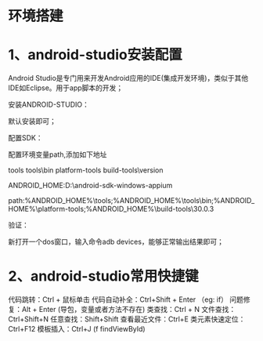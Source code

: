 # 环境搭建

# 1、android-studio安装配置

Android Studio是专门用来开发Android应用的IDE(集成开发环境)，类似于其他IDE如Eclipse。用于app脚本的开发；

安装ANDROID-STUDIO：

默认安装即可；

配置SDK：

配置环境变量path,添加如下地址

tools
tools\bin
platform-tools
build-tools\version

ANDROID_HOME:D:\android-sdk-windows-appium

path:%ANDROID_HOME%\tools;%ANDROID_HOME%\tools\bin;%ANDROID_HOME%\platform-tools;%ANDROID_HOME%\build-tools\30.0.3

验证：

新打开一个dos窗口，输入命令adb devices，能够正常输出结果即可；

# 2、android-studio常用快捷键

代码跳转：Ctrl + 鼠标单击
代码自动补全：Ctrl+Shift + Enter （eg: if）
问题修复：Alt + Enter (导包，变量或者方法不存在)
类查找：Ctrl + N
文件查找：Ctrl+Shift+N
任意查找：Shift+Shift
查看最近文件：Ctrl+E
类元素快速定位：Ctrl+F12
模板插入：Ctrl+J (f findViewById)